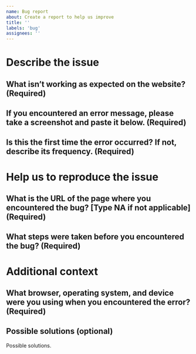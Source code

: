 ```yaml
---
name: Bug report
about: Create a report to help us improve
title: ''
labels: 'bug'
assignees: ''
---
```


# Describe the issue

## What isn’t working as expected on the website? (Required)

## If you encountered an error message, please take a screenshot and paste it below. (Required)

## Is this the first time the error occurred? If not, describe its frequency. (Required)


# Help us to reproduce the issue

## What is the URL of the page where you encountered the bug? [Type NA if not applicable] (Required)

## What steps were taken before you encountered the bug? (Required)


# Additional context

## What browser, operating system, and device were you using when you encountered the error? (Required)

## Possible solutions (optional)
Possible solutions.

